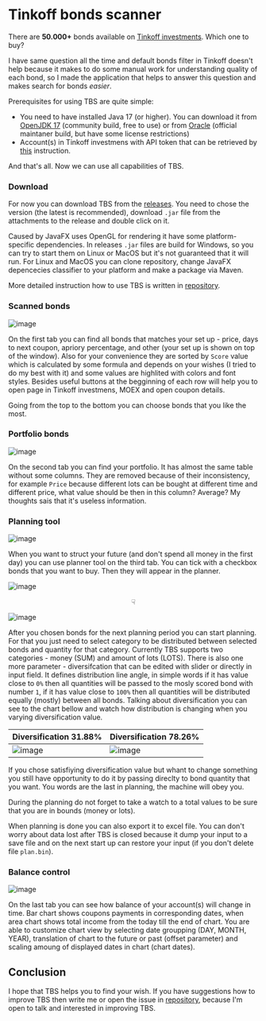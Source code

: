 # Tinkoff bonds scanner

There are **50.000+** bonds available on [Tinkoff investments](https://www.tinkoff.ru/invest/). Which one to buy?

I have same question all the time and default bonds filter in Tinkoff doesn't help because it makes to do some manual work 
for understanding quality of each bond, so I made the application that helps to answer this question and makes search for bonds *easier*.

Prerequisites for using TBS are quite simple:
* You need to have installed Java 17 (or higher). You can download it from [OpenJDK 17](https://jdk.java.net/java-se-ri/17) (community build, free to use) or from [Oracle](https://www.oracle.com/java/technologies/downloads/) (official maintaner build, but have some license restrictions)
* Account(s) in Tinkoff investmens with API token that can be retrieved by [this](https://tinkoffcreditsystems.github.io/invest-openapi/auth/) instruction.

And that's all. Now we can use all capabilities of TBS. 

### Download

For now you can download TBS from the [releases](https://github.com/Shemplo/TBS/releases). 
You need to chose the version (the latest is recommended), download `.jar` file from the attachments to the release and double click on it.

Caused by JavaFX uses OpenGL for rendering it have some platform-specific dependencies. In releases `.jar` files are build for Windows,
so you can try to start them on Linux or MacOS but it's not guaranteed that it will run. For Linux and MacOS you can clone repository,
change JavaFX depencecies classifier to your platform and make a package via Maven.  

More detailed instruction how to use TBS is written in [repository](https://github.com/Shemplo/TBS).

### Scanned bonds

![image](https://user-images.githubusercontent.com/14365346/143763226-730f4b16-a914-467d-b643-755e86194d4c.png)

On the first tab you can find all bonds that matches your set up - price, days to next coupon, apriory percentage, and other (your set up is shown on top of the window). 
Also for your convenience they are sorted by `Score` value which is calculated by some formula and depends on your wishes (I tried to do my best with it) 
and some values are highlited with colors and font styles. Besides useful buttons at the begginning of each row will help you to open page in Tinkoff investmens, 
MOEX and open coupon details.

Going from the top to the bottom you can choose bonds that you like the most.

### Portfolio bonds

![image](https://user-images.githubusercontent.com/14365346/143763400-59758dad-6990-4046-b933-0ac618cab23d.png)

On the second tab you can find your portfolio. It has almost the same table without some columns. 
They are removed because of their inconsistency, for example `Price` because different lots can be bought at different time 
and different price, what value should be then in this column? Average? My thoughts sais that it's useless information.

### Planning tool

![image](https://user-images.githubusercontent.com/14365346/143763619-40c0af6c-5501-45f6-b6f5-80cc77cc4b99.png)

When you want to struct your future (and don't spend all money in the first day) you can use planner tool on the third tab. 
You can tick with a checkbox bonds that you want to buy. Then they will appear in the planner.

![image](https://user-images.githubusercontent.com/14365346/143763733-01c5b3b9-6736-49ff-9df7-d80d221ea6fb.png)
<div align="center">☟</div>

![image](https://user-images.githubusercontent.com/14365346/143763771-a9f5f81c-7392-40fe-a895-6383bca17b73.png)

After you chosen bonds for the next planning period you can start planning. 
For that you just need to select category to be distributed between selected bonds and quantity for that category. 
Currently TBS supports two categories - money (SUM) and amount of lots (LOTS). 
There is also one more parameter - diversifcation that can be edited with slider or directly in input field.
It defines distribution line angle, in simple words if it has value close to `0%` then all quantities will be passed to the mosly scored bond with number `1`, 
if it has value close to `100%` then all quantities will be distributed equally (mostly) between all bonds. 
Talking about diversification you can see to the chart bellow and watch how distribution is changing when you varying diversification value. 

|Diversification 31.88%|Diversification 78.26%|
|-|-|
| ![image](https://user-images.githubusercontent.com/14365346/143764052-4dd15a6b-c269-434f-b6c1-cd55e90c4eca.png) | ![image](https://user-images.githubusercontent.com/14365346/143764061-7434db17-9ea8-41bb-a8ac-1f9e273c8abe.png) |

If you chose satisfiying diversification value but whant to change something you still have opportunity to do it by passing direclty to bond
quantity that you want. You words are the last in planning, the machine will obey you.

During the planning do not forget to take a watch to a total values to be sure that you are in bounds (money or lots).

When planning is done you can also export it to excel file. You can don't worry about data lost after TBS is closed because it dump your input to a save file 
and on the next start up can restore your input (if you don't delete file `plan.bin`).

### Balance control

![image](https://user-images.githubusercontent.com/14365346/143764262-ba195b92-3e3e-4026-94d3-c891be00e4ed.png)

On the last tab you can see how balance of your account(s) will change in time. Bar chart shows coupons payments in corresponding dates, 
when area chart shows total income from the today till the end of chart. You are able to customize chart view by selecting date groupping (DAY, MONTH, YEAR), 
translation of chart to the future or past (offset parameter) and scaling amoung of displayed dates in chart (chart dates).

## Conclusion

I hope that TBS helps you to find your wish. If you have suggestions how to improve TBS then write me or open the issue in [repository](https://github.com/Shemplo/TBS), 
because I'm open to talk and interested in improving TBS.
